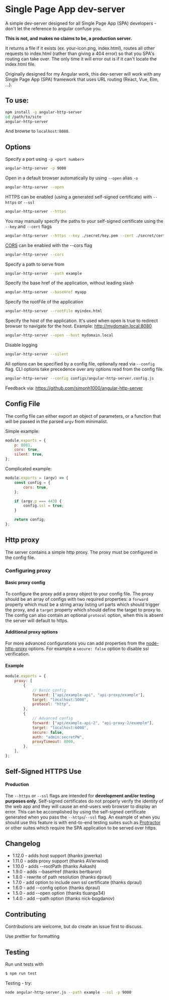 # Single Page App dev-server

A simple dev-server designed for all Single Page App (SPA) developers - don't let the reference to angular confuse you. 

**This is not, and makes no claims to be, a production server.**

It returns a file if it exists (ex. your-icon.png, index.html), routes all other requests to index.html (rather than giving a 404 error) so that you SPA's routing can take over. The only time it will error out is if it can't locate the index.html file.

Originally designed for my Angular work, this dev-server will work with any Single Page App (SPA) framework that uses URL routing (React, Vue, Elm, ...).

## To use:

```sh
npm install -g angular-http-server
cd /path/to/site
angular-http-server
```

And browse to `localhost:8080`.

## Options

Specify a port using `-p <port number>`

```sh
angular-http-server -p 9000
```

Open in a default browser automatically by using `--open` alias `-o`

```sh
angular-http-server --open
```

HTTPS can be enabled (using a generated self-signed certificate) with `--https` or `--ssl`

```sh
angular-http-server --https
```

You may manually specify the paths to your self-signed certificate using the `--key` and `--cert` flags

```sh
angular-http-server --https --key ./secret/key.pem --cert ./secret/cert.pem
```

[CORS](https://developer.mozilla.org/en-US/docs/Web/HTTP/Access_control_CORS) can be enabled with the --cors flag

```sh
angular-http-server --cors
```

Specify a path to serve from

```sh
angular-http-server --path example
```

Specify the base href of the application, without leading slash

```sh
angular-http-server --baseHref myapp
```

Specify the rootFile of the application

```sh
angular-http-server --rootFile myindex.html
```

Specify the host of the application. It's used when open is true to redirect browser to navigate for the host. Example: http://mydomain.local:8080

```sh
angular-http-server --open --host mydomain.local
```

Disable logging

```sh
angular-http-server --silent
```

All options can be specified by a config file, optionally read via `--config` flag.
CLI options take precedence over any options read from the config file.

```sh
angular-http-server --config configs/angular-http-server.config.js
```

Feedback via: https://github.com/simonh1000/angular-http-server

## Config File

The config file can either export an object of parameters, or a function that will be passed in the parsed `argv` from minimalist.

Simple example:

```js
module.exports = {
    p: 8081,
    cors: true,
    silent: true,
};
```

Complicated example:

```js
module.exports = (argv) => {
    const config = {
        cors: true,
    };

    if (argv.p === 443) {
        config.ssl = true;
    }

    return config;
};
```

## Http proxy

The server contains a simple http proxy.
The proxy must be configured in the config file.

### Configuring proxy

#### Basic proxy config
To configure the proxy add a proxy object to your config file.
The proxy should be an array of configs with two required properties: a `forward` property which must be a string array listing url parts which should trigger the proxy, and a `target` property which should define the target to proxy to.
The config can also contain an optional `protocol` option, when this is absent the server will default to https.

#### Additional proxy options

For more advanced configurations you can add properties from the [node-http-proxy](https://github.com/http-party/node-http-proxy#options) options. For example a `secure: false` option to disable ssl verification.

#### Example

```js
module.exports = {
    proxy: [
        {
            // Basic config
            forward: ["api/example-api", "api-proxy/example"],
            target: "localhost:5000",
            protocol: "http",
        },
        {
            // Advanced config
            forward: ["api/example-api-2", "api-proxy-2/example"],
            target: "localhost:6000",
            secure: false,
            auth: "admin:secretPW",
            proxyTimeout: 8000,
        },
    ],
};
```

## Self-Signed HTTPS Use

#### Production

The `--https` or `--ssl` flags are intended for **development and/or testing purposes only**. Self-signed certificates do not properly verify the identity of the web app and they will cause an end-users web browser to display an error. This can be accomplished by using the self-signed certificate generated when you pass the `--https`/`--ssl` flag. An example of when you should use this feature is with end-to-end testing suites such as [Protractor](http://www.protractortest.org/) or other suites which require the SPA application to be served over https.

## Changelog

-   1.12.0 - adds host support (thanks jpwerka)
-   1.11.0 - adds proxy support (thanks AVierwind)
-   1.10.0 - adds --rootPath (thanks Aakash)
-   1.9.0 - adds --baseHref (thanks bertbaron)
-   1.8.0 - rewrite of path resolution (thanks dpraul)
-   1.7.0 - add option to include own ssl certificate (thanks dpraul)
-   1.6.0 - add --config option (thanks dpraul)
-   1.5.0 - add --open option (thanks tluanga34)
-   1.4.0 - add --path option (thanks nick-bogdanov)

## Contributing

Contributions are welcome, but do create an issue first to discuss.

Use prettier for formatting

## Testing

Run unit tests with

```sh
$ npm run test
```

Testing - try:

```sh
node angular-http-server.js --path example --ssl -p 9000
```
